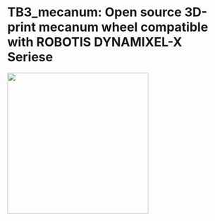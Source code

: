 # TB3_mecanum: Open source 3D-print mecanum wheel compatible with ROBOTIS DYNAMIXEL-X Seriese
<img src="https://user-images.githubusercontent.com/18658190/96047607-5a7b6000-0eb0-11eb-9509-d81aed2c095f.png" width="320px">
